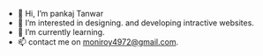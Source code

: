 - 👋 Hi, I’m pankaj Tanwar
- 👀 I’m interested in designing. and developing intractive websites.
- 🌱 I’m currently learning.
- 📫 contact me on moniroy4972@gmail.com.

<!---
moniroy4972/moniroy4972 is a ✨ special ✨ repository because its `README.md` (this file) appears on your GitHub profile.
You can click the Preview link to take a look at your changes.
--->
